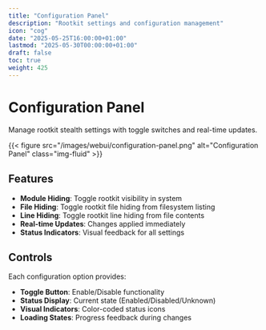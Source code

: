 ```yaml
---
title: "Configuration Panel"
description: "Rootkit settings and configuration management"
icon: "cog"
date: "2025-05-25T16:00:00+01:00"
lastmod: "2025-05-30T00:00:00+01:00"
draft: false
toc: true
weight: 425
---
```


# Configuration Panel

Manage rootkit stealth settings with toggle switches and real-time updates.

{{< figure src="/images/webui/configuration-panel.png" alt="Configuration Panel" class="img-fluid" >}}

## Features

- **Module Hiding**: Toggle rootkit visibility in system
- **File Hiding**: Toggle rootkit file hiding from filesystem listing
- **Line Hiding**: Toggle rootkit line hiding from file contents
- **Real-time Updates**: Changes applied immediately
- **Status Indicators**: Visual feedback for all settings

## Controls

Each configuration option provides:
- **Toggle Button**: Enable/Disable functionality
- **Status Display**: Current state (Enabled/Disabled/Unknown)
- **Visual Indicators**: Color-coded status icons
- **Loading States**: Progress feedback during changes 